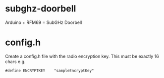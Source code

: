 # subghz-doorbell

Arduino + RFM69 = SubGHz Doorbell

# config.h
Create a config.h file with the radio encryption key. This must be exactly 16 chars e.g.
```
#define ENCRYPTKEY    "sampleEncryptKey"
```
